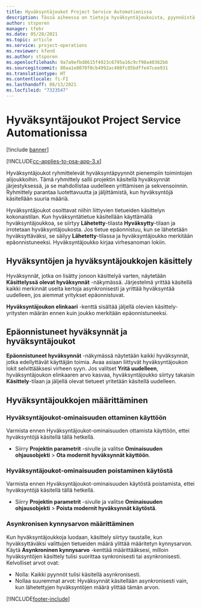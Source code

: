 ```yaml
---
title: Hyväksyntäjoukot Project Service Automationissa
description: Tässä aiheessa on tietoja hyväksyntäjoukoista, pyynnöistä ja näiden toimintojen alijoukoista.
author: stsporen
manager: tfehr
ms.date: 05/28/2021
ms.topic: article
ms.service: project-operations
ms.reviewer: kfend
ms.author: stsporen
ms.openlocfilehash: 9a7a9efbd8615f4923c6795a16c9cf98a40362b6
ms.sourcegitcommit: 80aa1e8070f0cb4992ac408fc05bdffe47cee931
ms.translationtype: HT
ms.contentlocale: fi-FI
ms.lasthandoff: 08/13/2021
ms.locfileid: "7323547"
---
```

# <a name="approval-sets-in-project-service-automation"></a>Hyväksyntäjoukot Project Service Automationissa

[!include [banner](../includes/psa-now-project-operations.md)]

[!INCLUDE[cc-applies-to-psa-app-3.x](../includes/cc-applies-to-psa-app-3x.md)]

Hyväksyntäjoukot ryhmittelevät hyväksyntäpyynnöt pienempiin toimintojen alijoukkoihin. Tämä ryhmittely sallii projektin käsitellä hyväksynnät järjestyksessä, ja se mahdollistaa uudelleen yrittämisen ja sekvensoinnin. Ryhmittely parantaa luotettavuutta ja jäljittämistä, kun hyväksyntöjä käsitellään suuria määriä.

Hyväksyntäjoukot osoittavat niihin liittyvien tietueiden käsittelyn kokonaistilan. Kun hyväksyntätietue käsitellään käyttämällä hyväksyntäjoukkoa, se siirtyy **Lähetetty**-tilasta **Hyväksytty**-tilaan ja irrotetaan hyväksyntäjoukosta. Jos tietue epäonnistuu, kun se lähetetään hyväksyttäväksi, se säilyy **Lähetetty**-tilassa ja hyväksyntäjoukko merkitään epäonnistuneeksi. Hyväksyntäjoukko kirjaa virhesanoman lokiin.

## <a name="processing-approvals-and-approval-sets"></a>Hyväksyntöjen ja hyväksyntäjoukkojen käsittely
Hyväksynnät, jotka on lisätty jonoon käsittelyä varten, näytetään **Käsittelyssä olevat hyväksynnät** -näkymässä. Järjestelmä yrittää käsitellä kaikki merkinnät useita kertoja asynkronisesti ja yrittää hyväksyntää uudelleen, jos aiemmat yritykset epäonnistuvat.

**Hyväksyntäjoukon elinkaari** -kenttä sisältää jäljellä olevien käsittely-yritysten määrän ennen kuin joukko merkitään epäonnistuneeksi.

## <a name="failed-approvals-and-approval-sets"></a>Epäonnistuneet hyväksynnät ja hyväksyntäjoukot
**Epäonnistuneet hyväksynnät** -näkymässä näytetään kaikki hyväksynnät, jotka edellyttävät käyttäjän toimia. Avaa asiaan liittyvät hyväksyntäjoukon lokit selvittääksesi virheen syyn.
Jos valitset **Yritä uudelleen**, hyväksyntäjoukon elinkaaren arvo kasvaa, hyväksyntäjoukko siirtyy takaisin **Käsittely**-tilaan ja jäljellä olevat tietueet yritetään käsitellä uudelleen.

## <a name="configure-approval-sets"></a>Hyväksyntäjoukkojen määrittäminen

###  <a name="enable-the-approval-sets-feature"></a>Hyväksyntäjoukot-ominaisuuden ottaminen käyttöön
Varmista ennen Hyväksyntäjoukot-ominaisuuden ottamista käyttöön, ettei hyväksyntöjä käsitellä tällä hetkellä.

- Siirry **Projektin parametrit** -sivulle ja valitse **Ominaisuuden ohjausobjekti** > **Ota modernit hyväksynnät käyttöön**.

### <a name="turn-off-the-approval-sets-feature"></a>Hyväksyntäjoukot-ominaisuuden poistaminen käytöstä
Varmista ennen Hyväksyntäjoukot-ominaisuuden käytöstä poistamista, ettei hyväksyntöjä käsitellä tällä hetkellä.

- Siirry **Projektin parametrit** -sivulle ja valitse **Ominaisuuden ohjausobjekti** > **Poista modernit hyväksynnät käytöstä**.

### <a name="configuring-the-asynchronous-threshold"></a>Asynkronisen kynnysarvon määrittäminen 
Kun hyväksyntäjoukkoja luodaan, käsittely siirtyy taustalle, kun hyväksyttäväksi valittujen tietueiden määrä ylittää määritetyn kynnysarvon. Käytä **Asynkroninen kynnysarvo** -kenttää määrittääksesi, milloin hyväksyntöjen käsittely tulisi suorittaa synkronisesti tai asynkronisesti.
Kelvolliset arvot ovat:

  - Nolla: Kaikki pyynnöt tulisi käsitellä asynkronisesti. 
  - Nollaa suuremmat arvot: Hyväksynnät käsitellään asynkronisesti vain, kun lähetettyjen hyväksyntöjen määrä ylittää tämän arvon.

[!INCLUDE[footer-include](../includes/footer-banner.md)]
